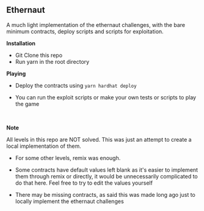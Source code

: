 ## **Ethernaut**

A much light implementation of the ethernaut challenges, with the bare minimum contracts, deploy scripts and scripts for exploitation.

**Installation**

-   Git Clone this repo
-   Run yarn in the root directory

**Playing**

-   Deploy the contracts using
    `yarn hardhat deploy`

-   You can run the exploit scripts or make your own tests or scripts to play the game

<br/>

**Note**

All levels in this repo are NOT solved. This was just an attempt to create a local implementation of them.

-   For some other levels, remix was enough.

-   Some contracts have default values left blank as it's easier to implement them through remix or directly, it would be unnecessarily complicated to do that here. Feel free to try to edit the values yourself

-   There may be missing contracts, as said this was made long ago just to locally implement the ethernaut challenges
